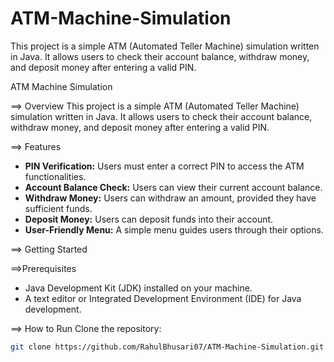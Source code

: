 # ATM-Machine-Simulation
This project is a simple ATM (Automated Teller Machine) simulation written in Java. It allows users to check their account balance, withdraw money, and deposit money after entering a valid PIN.

ATM Machine Simulation

==> Overview
This project is a simple ATM (Automated Teller Machine) simulation written in Java. It allows users to check their account balance, withdraw money, and deposit money after entering a valid PIN.

==> Features
- **PIN Verification:** Users must enter a correct PIN to access the ATM functionalities.
- **Account Balance Check:** Users can view their current account balance.
- **Withdraw Money:** Users can withdraw an amount, provided they have sufficient funds.
- **Deposit Money:** Users can deposit funds into their account.
- **User-Friendly Menu:** A simple menu guides users through their options.

==> Getting Started

==>Prerequisites
- Java Development Kit (JDK) installed on your machine.
- A text editor or Integrated Development Environment (IDE) for Java development.

==> How to Run
 Clone the repository:
   ```bash
   git clone https://github.com/RahulBhusari07/ATM-Machine-Simulation.git
